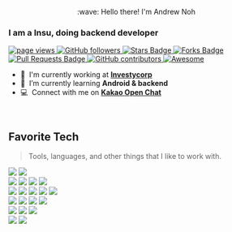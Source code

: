 <p align="center">
    :wave: Hello there! I'm Andrew Noh
</p>
<h3 align="left">I am a Insu, doing backend developer</h3>


<p align="left">
  <a href="https://github.com/AndrewNoh/AndrewNoh">
    <img src="https://komarev.com/ghpvc/?username=AndrewNoh" alt="page views"/>
  </a>
  <a href="https://github.com/AndrewNoh?tab=followers">
    <img alt="GitHub followers" src="https://img.shields.io/github/followers/AndrewNoh?color=green&logo=github">
  </a>
  <a href="https://github.com/AndrewNoh/awesome-github-profile-readme/stargazers">
    <img src="https://img.shields.io/github/stars/AndrewNoh/awesome-github-profile-readme" alt="Stars Badge"/>
  </a>
  <a href="https://github.com/AndrewNoh/awesome-github-profile-readme/network/members">
    <img src="https://img.shields.io/github/forks/AndrewNoh/awesome-github-profile-readme" alt="Forks Badge"/>
  </a>
  <a href="https://github.com/AndrewNoh/awesome-github-profile-readme/pulls">
    <img src="https://img.shields.io/github/issues-pr/AndrewNoh/awesome-github-profile-readme" alt="Pull Requests Badge"/>
  </a>
  <a href="https://github.com/AndrewNoh/awesome-github-profile-readme/graphs/contributors">
    <img alt="GitHub contributors" src="https://img.shields.io/github/contributors/AndrewNoh/awesome-github-profile-readme?color=2b9348">
  </a>
  <a href="https://github.com/abhisheknaiidu/awesome-github-profile-readme">
    <img alt="Awesome" src="https://awesome.re/mentioned-badge.svg">
  </a>
</p>

- :office: &nbsp;I'm currently working at **[Investycorp]**
- :seedling: &nbsp;I’m currently learning **Android & backend**
- :computer: &nbsp;Connect with me on **[Kakao Open Chat]**

<br>

<h2 align="left" id="macropower-tech">Favorite Tech</h2>

> Tools, languages, and other things that I like to work with.

<div align=left> 
  <img src="https://img.shields.io/badge/java-007396?style=for-the-badge&logo=java&logoColor=white"> 
  <img src="https://img.shields.io/badge/python-3776AB?style=for-the-badge&logo=python&logoColor=white"> 
  <br>
  
  <img src="https://img.shields.io/badge/html5-E34F26?style=for-the-badge&logo=html5&logoColor=white"> 
  <img src="https://img.shields.io/badge/css-1572B6?style=for-the-badge&logo=css3&logoColor=white"> 
  <img src="https://img.shields.io/badge/javascript-F7DF1E?style=for-the-badge&logo=javascript&logoColor=black"> 
  <img src="https://img.shields.io/badge/jquery-0769AD?style=for-the-badge&logo=jquery&logoColor=white">
  <br>
  
  <img src="https://img.shields.io/badge/oracle-F80000?style=for-the-badge&logo=oracle&logoColor=white"> 
  <img src="https://img.shields.io/badge/mysql-4479A1?style=for-the-badge&logo=mysql&logoColor=white"> 
  <img src="https://img.shields.io/badge/mariaDB-003545?style=for-the-badge&logo=mariaDB&logoColor=white"> 
  <img src="https://img.shields.io/badge/mongoDB-47A248?style=for-the-badge&logo=MongoDB&logoColor=white">
  <img src="https://img.shields.io/badge/firebase-FFCA28?style=for-the-badge&logo=firebase&logoColor=white">
  <br>
  
  <img src="https://img.shields.io/badge/spring-6DB33F?style=for-the-badge&logo=spring&logoColor=white"> 
  <img src="https://img.shields.io/badge/flask-000000?style=for-the-badge&logo=flask&logoColor=white">
  <img src="https://img.shields.io/badge/android-02569B?style=for-the-badge&logo=flutter&logoColor=white">
  <img src="https://img.shields.io/badge/bootstrap-7952B3?style=for-the-badge&logo=bootstrap&logoColor=white">
  <br>

  <img src="https://img.shields.io/badge/linux-FCC624?style=for-the-badge&logo=linux&logoColor=black"> 
  <img src="https://img.shields.io/badge/amazonaws-232F3E?style=for-the-badge&logo=amazonaws&logoColor=white"> 
  <img src="https://img.shields.io/badge/apache tomcat-F8DC75?style=for-the-badge&logo=apachetomcat&logoColor=white">
  <br>
  
  <img src="https://img.shields.io/badge/github-181717?style=for-the-badge&logo=github&logoColor=white">
  <img src="https://img.shields.io/badge/git-F05032?style=for-the-badge&logo=git&logoColor=white">
  <br>
</div>

<!-- links -->

[Investycorp]: https://github.com/investycorp
[Kakao Open Chat]: https://user-images.githubusercontent.com/32383693/184526239-886170d4-1fee-4628-9dbe-b1d9a0a950bd.png
